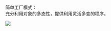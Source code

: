 简单工厂模式：  
充分利用对象的多态性，提供利用灵活多变的程序。  

![](https://ws1.sinaimg.cn/large/006mOQRagy1g521edxr1wj31hu0ny7fp.jpg)